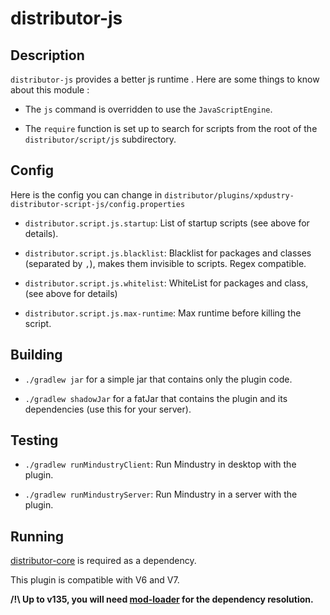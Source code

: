 # distributor-js

## Description

`distributor-js` provides a better js runtime . Here are some things to know about this module :

- The `js` command is overridden to use the `JavaScriptEngine`.

- The `require` function is set up to search for scripts from the root of the `distributor/script/js` subdirectory.

## Config

Here is the config you can change in `distributor/plugins/xpdustry-distributor-script-js/config.properties`

- `distributor.script.js.startup`: List of startup scripts (see above for details).

- `distributor.script.js.blacklist`: Blacklist for packages and classes (separated by `,`), makes them invisible to scripts. Regex compatible.

- `distributor.script.js.whitelist`: WhiteList for packages and class, (see above for details)

- `distributor.script.js.max-runtime`: Max runtime before killing the script.

## Building

- `./gradlew jar` for a simple jar that contains only the plugin code.

- `./gradlew shadowJar` for a fatJar that contains the plugin and its dependencies (use this for your server).

## Testing

- `./gradlew runMindustryClient`: Run Mindustry in desktop with the plugin.

- `./gradlew runMindustryServer`: Run Mindustry in a server with the plugin.

## Running

[distributor-core](https://github.com/Xpdustry/Distributor) is required as a dependency.

This plugin is compatible with V6 and V7.

**/!\ Up to v135, you will need [mod-loader](https://github.com/Xpdustry/ModLoaderPlugin) for the dependency resolution.**

